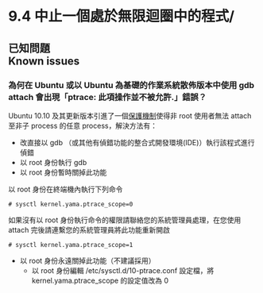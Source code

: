 # 9.4 中止一個處於無限迴圈中的程式/
## 已知問題<br />Known issues
### 為何在 Ubuntu 或以 Ubuntu 為基礎的作業系統散佈版本中使用 gdb attach 會出現「ptrace: 此項操作並不被允許.」錯誤？
Ubuntu 10.10 及其更新版本引進了一個[保護機制](https://wiki.ubuntu.com/SecurityTeam/Roadmap/KernelHardening#ptrace_Protection)使得非 root 使用者無法 attach 至非子 process 的任意 process，解決方法有：

* 改直接以 gdb （或其他有偵錯功能的整合式開發環境(IDE)）執行該程式進行偵錯
* 以 root 身份執行 gdb
* 以 root 身份暫時關掉此功能

以 root 身份在終端機內執行下列命令
`````
# sysctl kernel.yama.ptrace_scope=0
`````
如果沒有以 root 身份執行命令的權限請聯絡您的系統管理員處理，在您使用 attach 完後請連繫您的系統管理員將此功能重新開啟
`````
# sysctl kernel.yama.ptrace_scope=1
`````
* 以 root 身份永遠關掉此功能（不建議採用）
	* 以 root 身份編輯 /etc/sysctl.d/10-ptrace.conf 設定檔，將 kernel.yama.ptrace_scope 的設定值改為 0